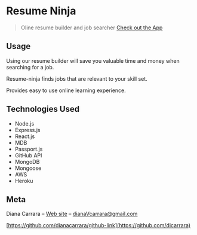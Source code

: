 # Resume Ninja
> Oline resume builder and job searcher
[Check out the App](http://project3du.s3-website.us-east-2.amazonaws.com/learn)

## Usage

Using our resume builder will save you valuable time and money
when searching for a job.

Resume-ninja finds jobs that are relevant to your skill set.

Provides easy to use online learning experience.

## Technologies Used
- Node.js
- Express.js
- React.js
- MDB
- Passport.js
- GitHub API
- MongoDB
- Mongoose
- AWS
- Heroku

## Meta

Diana Carrara – [Web site](http://www.diana-carrara.com/) – dianaVcarrara@gmail.com

[https://github.com/dianacarrara/github-link](https://github.com/dicarrara)
